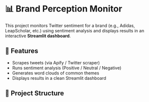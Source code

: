 # 📊 Brand Perception Monitor

This project monitors Twitter sentiment for a brand (e.g., Adidas, LeapScholar, etc.) using sentiment analysis and displays results in an interactive **Streamlit dashboard**.

## 🚀 Features
- Scrapes tweets (via Apify / Twitter scraper)
- Runs sentiment analysis (Positive / Neutral / Negative)
- Generates word clouds of common themes
- Displays results in a clean Streamlit dashboard

## 📂 Project Structure
